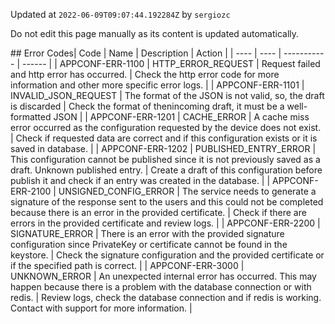 <html><ac:structured-macro ac:name="info" ac:schema-version="1"><ac:rich-text-body><p>Updated at <code>2022-06-09T09:07:44.192284Z</code> by <code>sergiozc</code></p></ac:rich-text-body></ac:structured-macro><ac:structured-macro ac:name="note" ac:schema-version="1"><ac:rich-text-body><p>Do not edit this page manually as its content is updated automatically.</p></ac:rich-text-body></ac:structured-macro> </html>## Error Codes| Code | Name | Description | Action |
| ---- | ---- | ----------- | ------ |
| APPCONF-ERR-1100 | HTTP_ERROR_REQUEST | Request failed and http error has occurred. | Check the http error code for more information and other more specific error logs. |
| APPCONF-ERR-1101 | INVALID_JSON_REQUEST | The format of the JSON is not valid, so, the draft is discarded | Check the format of thenincoming draft, it must be a well-formatted JSON |
| APPCONF-ERR-1201 | CACHE_ERROR | A cache miss error occurred as the configuration requested by the device does not exist. | Check if requested data are correct and if this configuration exists or it is saved in database. |
| APPCONF-ERR-1202 | PUBLISHED_ENTRY_ERROR | This configuration cannot be published since it is not previously saved as a draft. Unknown published entry. | Create a draft of this configuration before publish it and check if an entry was created in the database. |
| APPCONF-ERR-2100 | UNSIGNED_CONFIG_ERROR | The service needs to generate a signature of the response sent to the users and this could not be completed because there is an error in the provided certificate. | Check if there are errors in the provided certificate and review logs. |
| APPCONF-ERR-2200 | SIGNATURE_ERROR | There is an error with the provided signature configuration since PrivateKey or certificate cannot be found in the keystore. | Check the signature configuration and the provided certificate or if the specified path is correct. |
| APPCONF-ERR-3000 | UNKNOWN_ERROR | An unexpected internal error has occurred. This may happen because there is a problem with the database connection or with redis. | Review logs, check the database connection and if redis is working. Contact with support for more information. |
